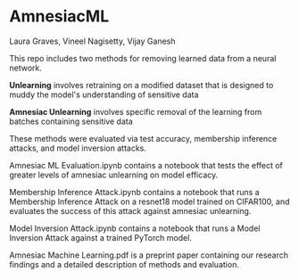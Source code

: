 # AmnesiacML

Laura Graves, Vineel Nagisetty, Vijay Ganesh

This repo includes two methods for removing learned data from a neural network. 

**Unlearning** involves retraining on a modified dataset that is designed to muddy the model's understanding of sensitive data

**Amnesiac Unlearning** involves specific removal of the learning from batches containing sensitive data

These methods were evaluated via test accuracy, membership inference attacks, and model inversion attacks.

Amnesiac ML Evaluation.ipynb contains a notebook that tests the effect of greater levels of amnesiac unlearning on model efficacy.

Membership Inference Attack.ipynb contains a notebook that runs a Membership Inference Attack on a resnet18 model trained on CIFAR100, and evaluates the success of this attack against amnesiac unlearning.

Model Inversion Attack.ipynb contains a notebook that runs a Model Inversion Attack against a trained PyTorch model.

Amnesiac Machine Learning.pdf is a preprint paper containing our research findings and a detailed description of methods and evaluation.